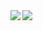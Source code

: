 <a href="https://github.com/anuraghazra/github-readme-stats">
  <img align="left" src="https://github-readme-stats.vercel.app/api?username=iwasaki1112&count_private=true&show_icons=true" />
</a>
<a href="https://github.com/anuraghazra/github-readme-stats">
  <img align="left" src="https://github-readme-stats.vercel.app/api/top-langs/?username=iwasaki1112" />
</a>
